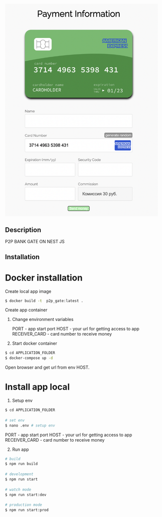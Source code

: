 <p align="center">
<a href="http://m-apps.ru" target="_blank"><img src="/public/index.png" alt="NPM Version" /></a>
</p>
  <!--[![Backers on Open Collective](https://opencollective.com/nest/backers/badge.svg)](https://opencollective.com/nest#backer)
  [![Sponsors on Open Collective](https://opencollective.com/nest/sponsors/badge.svg)](https://opencollective.com/nest#sponsor)-->

## Description

P2P BANK GATE ON NEST JS

## Installation

# Docker installation

Create local app image

```bash
$ docker build -t  p2p_gate:latest .
```

Create app container

1. Change environment variables

   PORT - app start port
   HOST - your url for getting access to app
   RECEIVER_CARD - card number to receive money

2. Start docker container

```bash
$ cd APPLICATION_FOLDER
$ docker-compose up -d
```

Open browser and get url from env HOST.

# Install app local

1. Setup env

```bash
$ cd APPLICATION_FOLDER

# set env
$ nano .env # setup env
```

PORT - app start port
HOST - your url for getting access to app
RECEIVER_CARD - card number to receive money

2. Run app

```bash
# build
$ npm run build

# development
$ npm run start

# watch mode
$ npm run start:dev

# production mode
$ npm run start:prod
```
